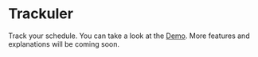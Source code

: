 # Trackuler
Track your schedule. You can take a look at the [Demo](https://fdc-viktor-luft.github.io/trackuler/).
More features and explanations will be coming soon.
